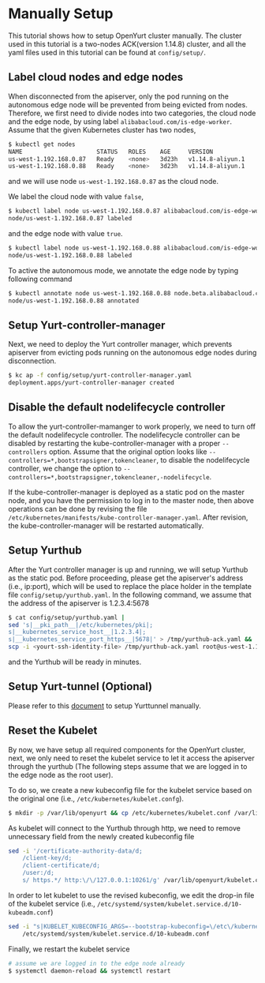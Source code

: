 # Manually Setup

This tutorial shows how to setup OpenYurt cluster manually. The cluster used in this tutorial is a 
two-nodes ACK(version 1.14.8) cluster, and all the yaml files used in this tutorial can be found 
at `config/setup/`.

## Label cloud nodes and edge nodes

When disconnected from the apiserver, only the pod running on the autonomous edge node will 
be prevented from being evicted from nodes. Therefore, we first need to divide nodes into two categories, the cloud node 
and the edge node, by using label `alibabacloud.com/is-edge-worker`. Assume that the given Kubernetes cluster 
has two nodes, 
```bash
$ kubectl get nodes
NAME                     STATUS   ROLES    AGE     VERSION
us-west-1.192.168.0.87   Ready    <none>   3d23h   v1.14.8-aliyun.1
us-west-1.192.168.0.88   Ready    <none>   3d23h   v1.14.8-aliyun.1
```
and we will use node `us-west-1.192.168.0.87` as the cloud node.

We label the cloud node with value `false`,
```bash
$ kubectl label node us-west-1.192.168.0.87 alibabacloud.com/is-edge-worker=false
node/us-west-1.192.168.0.87 labeled
```

and the edge node with value `true`.
```bash
$ kubectl label node us-west-1.192.168.0.88 alibabacloud.com/is-edge-worker=true
node/us-west-1.192.168.0.88 labeled
```

To active the autonomous mode, we annotate the edge node by typing following command
```bash
$ kubectl annotate node us-west-1.192.168.0.88 node.beta.alibabacloud.com/autonomy=true
node/us-west-1.192.168.0.88 annotated
```

## Setup Yurt-controller-manager

Next, we need to deploy the Yurt controller manager, which prevents apiserver from evicting pods running on the
autonomous edge nodes during disconnection.  
```bash
$ kc ap -f config/setup/yurt-controller-manager.yaml
deployment.apps/yurt-controller-manager created
```
## Disable the default nodelifecycle controller

To allow the yurt-controller-mamanger to work properly, we need to turn off the default nodelifecycle controller.
The nodelifecycle controller can be disabled by restarting the kube-controller-manager with a proper `--controllers` 
option. Assume that the original option looks like `--controllers=*,bootstrapsigner,tokencleaner`, to disable 
the nodelifecycle controller, we change the option to `--controllers=*,bootstrapsigner,tokencleaner,-nodelifecycle`. 

If the kube-controller-manager is deployed as a static pod on the master node, and you have the permission to log in 
to the master node, then above operations can be done by revising the file 
`/etc/kubernetes/manifests/kube-controller-manager.yaml`. After revision, the kube-controller-manager will be 
restarted automatically.

## Setup Yurthub

After the Yurt controller manager is up and running, we will setup Yurthub as the static pod. Before proceeding, 
please get the apiserver's address (i.e., ip:port), which will be used to replace the place holder in the template 
file `config/setup/yurthub.yaml`. In the following command, we assume that the address of the apiserver is 1.2.3.4:5678
```bash
$ cat config/setup/yurthub.yaml | 
sed 's|__pki_path__|/etc/kubernetes/pki|;
s|__kubernetes_service_host__|1.2.3.4|;
s|__kubernetes_service_port_https__|5678|' > /tmp/yurthub-ack.yaml &&
scp -i <yourt-ssh-identity-file> /tmp/yurthub-ack.yaml root@us-west-1.192.168.0.88:/etc/kubernetes/manifests
```
and the Yurthub will be ready in minutes.

## Setup Yurt-tunnel (Optional)

Please refer to this [document](.//yurt-tunnel.md#5-setup-the-yurt-tunnel-manually) to setup Yurttunnel manually. 

## Reset the Kubelet 

By now, we have setup all required components for the OpenYurt cluster, next, we only need to reset the 
kubelet service to let it access the apiserver through the yurthub (The following steps assume that we are logged 
in to the edge node as the root user). 

To do so, we create a new kubeconfig file for the kubelet service based on the original one (i.e., `/etc/kubernetes/kubelet.confg`). 
```bash
$ mkdir -p /var/lib/openyurt && cp /etc/kubernetes/kubelet.conf /var/lib/openyurt
```

As kubelet will connect to the Yurthub through http, we need to remove unnecessary field from the newly created kubeconfig file
```bash
sed -i '/certificate-authority-data/d;
    /client-key/d;
    /client-certificate/d;
    /user:/d;
    s/ https.*/ http:\/\/127.0.0.1:10261/g' /var/lib/openyurt/kubelet.conf
```

In order to let kubelet to use the revised kubeconfig, we edit the drop-in file of the kubelet 
service (i.e., `/etc/systemd/system/kubelet.service.d/10-kubeadm.conf`)
```bash
sed -i "s|KUBELET_KUBECONFIG_ARGS=--bootstrap-kubeconfig=\/etc\/kubernetes\/bootstrap-kubelet.conf\ --kubeconfig=\/etc\/kubernetes\/kubelet.conf|KUBELET_KUBECONFIG_ARGS=--kubeconfig=\/var\/lib\/openyurt\/kubelet.conf|g" \
    /etc/systemd/system/kubelet.service.d/10-kubeadm.conf
```

Finally, we restart the kubelet service
```bash
# assume we are logged in to the edge node already 
$ systemctl daemon-reload && systemctl restart
```
